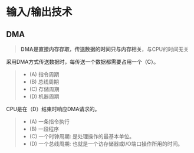 # 输入/输出技术

## DMA

> **DMA是直接内存存取**，**传送数据的时间只与内存相关**，与CPU的时间无关

采用DMA方式传送数据时，每传送一个数据都需要占用一个（C）。

> - (A) 指令周期
> - (B) 总线周期
> - (C) 存储周期
> - (D) 机器周期

CPU是在（D）结束时响应DMA请求的。

> - (A) 一条指令执行
> - (B) 一段程序
> - (C) 一个时钟周期: 是处理操作的最基本单位。
> - (D) 一个总线周期: 也就是一个访存储器或I/O端口操作所用的时间。
